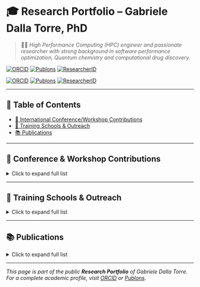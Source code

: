 # 🎓 Research Portfolio – Gabriele Dalla Torre, PhD

> 🧑‍🔬 *High Performance Computing (HPC) engineer and passionate researcher with strong background in software performance optimization,  Quantum chemistry and computational drug discovery.*

[![ORCID](https://img.shields.io/badge/ORCID-0000--0002--9652--9659-green?logo=orcid)](https://orcid.org/0000-0002-9652-9659)
[![Publons](https://img.shields.io/badge/Publons-Researcher%20Profile-blue?logo=publons)](https://publons.com/researcher/2016612/gabriele-dalla-torre)
[![ResearcherID](https://img.shields.io/badge/ResearcherID-T--3733--2017-orange)](https://www.researcherid.com/rid/T-3733-2017)

[![ORCID](https://img.shields.io/badge/ORCID-0000--0002--9652--9659-2d2d2d?logo=orcid&logoColor=white)](https://orcid.org/0000-0002-9652-9659)
[![Publons](https://img.shields.io/badge/Publons-Gabriele%20Dalla%20Torre-2d2d2d?logo=publons&logoColor=white)](https://publons.com/researcher/2016612/gabriele-dalla-torre)
[![ResearcherID](https://img.shields.io/badge/ResearcherID-T--3733--2017-2d2d2d?logo=researchgate&logoColor=white)](https://www.researcherid.com/rid/T-3733-2017)

---

## 📑 Table of Contents

- [📢 International Conference/Workshop Contributions](#-conference--workshop-contributions)
- [🏫 Training Schools & Outreach](#-training-schools--outreach)
- [📚 Publications](#-publications)

---

## 📢 Conference & Workshop Contributions

<details>
<summary>Click to expand full list</summary>

### 🗣️ Oral & Poster Contributions

- **1st ITN Annual Workshop**, Paris, France (2016)
  - 🎤 *Oral*: Computational approach to Al(III) chelation therapy: insights from computational chemistry 
  - 🖼️ *Poster*: Computational approach to Al(III) chelation therapy: insights from computational chemistry

- **ITN Mid-Term Meeting**, Madrid, Spain (2016)  
  - 🎤 *Oral*: Aluminum biochemistry  
  - 🖼️ *Poster*: Theoretical approach to aluminum biochemistry

- **12th Keele’s Meeting on Aluminum**, Vancouver, Canada (2017)  
  - 🖼️ *Poster*: Characterization of Substituent Effects and Binding Features of different Al(III)-Chelator Complexes  
  - 🏆 *Awarded*: Metallomics Poster Prize

- **Workshop on Computational Biology**, Cagliari, Italy (2017)  
  - 🎤 *Invited talk*: Al(III)-ligand binding features

- **TheoBio17 Symposium**, Donostia, Spain (2017)  
  - 🎤 *Oral*: Aluminum biochemistry  
  - 🖼️ *Poster*: "A walk on part in the war..."

- **2nd ITN Workshop**, KU Leuven, Belgium (2017)  
  - 🎤 *Oral* + 🖼️ *Poster*: Computational approach to aluminum biochemistry

- **EUCO-ECTC**, Barcelona, Spain (2017)  
  - 🖼️ *Poster*: Dark side of Al(III) chelation therapy

- **16th ICQC**, Menton, France (2018)  
  - 🖼️ *Poster*: Reliable Al(III) chelating agents

- **3rd ITN Workshop**, Pisa, Italy (2018)  
  - 🎤 *Oral*: Chelation strategy development  
  - 🖼️ *Poster*: Aluminum: a mysterious ion

- **EuroBIC14**, Birmingham, UK (2018)  
  - 🖼️ *Poster*: Al(III) chelation therapy

- **DynIon Meeting**, Göttingen, Germany (2019)  
  - 🎤 *Oral*: MD simulations on ClC proteins

- **INM & ICS Retreat**, Jülich, Germany (2019)  
  - 🖼️ *Poster*: Ion selectivity across CLC-exchangers

- **CECAM Workshop**, Lugano, Switzerland (2019)  
  - 🖼️ *Poster*: CLC mechanism via large-scale MD

- **DCTC 2019**, Rende, Italy  
  - 🖼️ *Poster*: Selectivity in ClC-exchangers

- **German Membrane Protein Workshop**, Jülich (2019)  
  - 🖼️ *Poster*: Selectivity for nitrate

</details>

---

## 🏫 Training Schools & Outreach

<details>
<summary>Click to expand full list</summary>

### 🧪 Scientific Training

- 🖥️ **Parallel Computing**, BSC, Barcelona (2016)  
- 🔬 **ADF Tutorial**, University of Groningen (2016)  
- 📘 **Quantum Bond Courses**, DIPC (2016)  
- 🎓 **Dynapeutics Summer School**, DIPC (2016 & 2019)  
- 🧵 **SHARC Tutorial**, University of Vienna (2016)  
- 📊 **Scientific Visualization**, Cineca (2017)  
- ☁️ **Open Cloud Science**, University of Perugia (2017)  
- 📁 **Project Management**, KU Leuven (2017)  
- 🧠 **Quantum Chemistry Methods**, Zaragoza (2017)  
- 💻 **MPI/OpenMP Parallelism**, Jülich (2019)

### 🎒 Outreach Activities

- 🧑‍🏫 **"Vidas Cientifica" Career Fair**, Eureka! Museum (2017 & 2019)  
- 🧾 **Dissemination Article** (2016): [*Mapping the Ignorance* – The dark side of Al(III) chelation therapy](https://mappingignorance.org/2016/10/28/dark-side-aliii-chelation-therapy-new-computational-hope/)  
- 👨‍🎓 **Student Mentoring**:  
  - Bachelor thesis co-supervisor (2016)  
  - Master student tutor at Forschungszentrum Jülich (2019–2020)

</details>

---

## 📚 Publications

<details>
<summary>Click to expand full list</summary>

### 🧪 Peer-Reviewed Articles

1. 🧾 *Tuning the affinity of catechols…*, **Dalton Trans.**, 2018 — *Front cover*  
2. 🧾 *Aluminum’s preferential binding…*, **J. Inorg. Biochem.**, 2018  
3. 🧾 *Al and Fenton reaction…*, **PCCP**, 2018  
4. 🧾 *New chelators based on mimosine-peptides*, **RSC Adv.**, 2019  
5. 🧾 *Aluminum–neurotransmitter interaction*, **Dalton Trans.**, 2019  
6. 🧾 *Mimosine peptide antimicrobial agents*, **Dalton Trans.**, 2020  
7. 🧾 *Kojic acid metal sensors*, **J. Inorg. Biochem.**, 2021  
8. 🧾 *Thymosin β4 in ferroptosis*, **Int. J. Mol. Sci.**, 2022  
9. 🧾 *DNA binding of Al(III)/Fe(III) complexes*, **Dalton Trans.**, *Accepted*

### 🧬 In Preparation

- **Assessing XC functionals** for Al(III)–ligand complexes  
- **Review** on chelating agent design (invited)  
- **Cl-/NO3+ selectivity** in CLC-ec1 antiporters (MD study)

</details>

---

_This page is part of the public **Research Portfolio** of Gabriele Dalla Torre. For a complete academic profile, visit [ORCID](https://orcid.org/0000-0002-9652-9659) or [Publons](https://publons.com/researcher/2016612/gabriele-dalla-torre)._  


